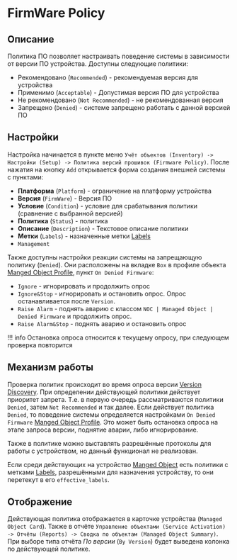 # FirmWare Policy

## Описание

Политика ПО позволяет настраивать поведение системы в зависимости от версии ПО устройства. 
Доступны следующие политики:

* Рекомендовано (`Recommended`) - рекомендуемая версия для устройства
* Применимо (`Acceptable`) - Допустимая версия ПО для устройства
* Не рекомендовано (`Not Recommended`) - не рекомендованная версия
* Запрещено (`Denied`) - системе запрещено работать с данной версией ПО


## Настройки

Настройка начинается в пункте меню `Учёт объектов (Inventory) -> Настройки (Setup) -> Политика версий прошивок (Firmware Policy)`. 
После нажатия на кнопку `Add` открывается форма создания внешней системы с пунктами:

* **Платформа** (`Platform`) - ограничение на платформу устройства
* **Версия** (`FirmWare`) - Версия ПО
* **Условие** (`Condition`) - условие для срабатывания политики (сравнение с выбранной версией)
* **Политика** (`Status`) - политика
* **Описание** (`Description`) - Текстовое описание политики
* **Метки** (`Labels`) - назначенные метки [Labels](../label/index.md)
* `Management`

Также доступны настройки реакции системы на запрещающую политику (`Denied`). Они расположены на вкладке `Box` 
в профиле объекта [Manged Object Profile](../managed-object-profile/index.md#Box(Полный_опрос)), пункт `On Denied Firmware`:

* `Ignore` - игнорировать и продолжить опрос
* `Ignore&Stop` - игнорировать и остановить опрос. Опрос останавливается после `Version`.
* `Raise Alarm` - поднять аварию с классом `NOC | Managed Object | Denied Firmware` и продолжить опрос.
* `Raise Alarm&Stop` - поднять аварию и остановить опрос

<!-- prettier-ignore -->
!!! info
    Остановка опроса относится к текущему опросу, при следующем проверка повторится

## Механизм работы

Проверка политик происходит во время опроса версии [Version Discovery](../../../../admin/reference/discovery/box/version.md). 
При определении действующей политики действует приоритет запрета. Т.е. в первую очередь рассматриваются политики `Denied`, 
затем `Not Recommended` и так далее. Если действует политика `Denied`, 
то поведение системы определяется настройками `On Denied Firmware` [Manged Object Profile](../managed-object-profile/index.md#Box(Полный_опрос)). 
Это может быть остановка опроса на этапе запроса версии, поднятие аварии, либо игнорирование.

Также в политике можно выставлять разрешённые протоколы для работы с устройством, но данный функционал не реализован.

Если среди действующих на устройство [Manged Object](../managed-object/index.md) есть политики
 с метками [Labels](../label/index.md), разрешёнными для назначения устройству, то они перетекут в его `effective_labels`.

## Отображение

Действующая политика отображается в карточке устройства (`Managed Object Card`). 
Также в отчёте `Управление объектами (Service Activation) -> Отчёты (Reports) -> Сводка по объектам (Managed Object Summary)`. 
При выборе типа отчёта *По версии* (`By Version`) будет выведена колонка по действующей политике.
